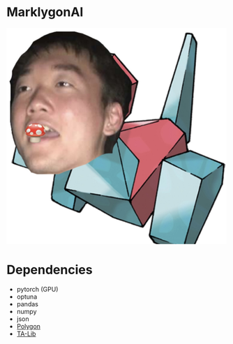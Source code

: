 # MarklygonAI
![](static/MarklygonAI.jpeg)
# Dependencies
* pytorch (GPU)
* optuna
* pandas
* numpy
* json
* [Polygon](https://github.com/polygon-io/client-python)
* [TA-Lib](https://github.com/cgohlke/talib-build/releases)